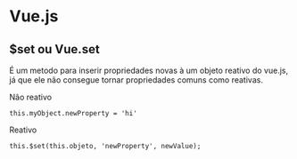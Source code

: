 # Vue.js

## $set ou Vue.set

É um metodo para inserir propriedades novas à um objeto reativo do vue.js, já que ele não consegue tornar propriedades comuns como reativas.


Não reativo
```
this.myObject.newProperty = 'hi'
``` 

Reativo
```
this.$set(this.objeto, 'newProperty', newValue);
``` 
